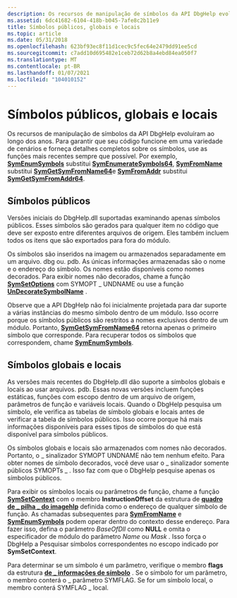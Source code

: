 ```yaml
---
description: Os recursos de manipulação de símbolos da API DbgHelp evoluíram ao longo dos anos.
ms.assetid: 6dc41682-6104-418b-b045-7afe8c2b11e9
title: Símbolos públicos, globais e locais
ms.topic: article
ms.date: 05/31/2018
ms.openlocfilehash: 623bf93ec8f11d1cec9c5fec64e2479dd91ee5cd
ms.sourcegitcommit: c7add10d695482e1ceb72d62b8a4ebd84ea050f7
ms.translationtype: MT
ms.contentlocale: pt-BR
ms.lasthandoff: 01/07/2021
ms.locfileid: "104010152"
---
```

# <a name="public-global-and-local-symbols"></a>Símbolos públicos, globais e locais

Os recursos de manipulação de símbolos da API DbgHelp evoluíram ao longo dos anos. Para garantir que seu código funcione em uma variedade de cenários e forneça detalhes completos sobre os símbolos, use as funções mais recentes sempre que possível. Por exemplo, [**SymEnumSymbols**](/windows/desktop/api/Dbghelp/nf-dbghelp-symenumsymbols) substitui [**SymEnumerateSymbols64**](/windows/desktop/api/Dbghelp/nf-dbghelp-symenumeratesymbols), [**SymFromName**](/windows/desktop/api/Dbghelp/nf-dbghelp-symfromname) substitui [**SymGetSymFromName64**](/windows/desktop/api/Dbghelp/nf-dbghelp-symgetsymfromname)e [**SymFromAddr**](/windows/desktop/api/Dbghelp/nf-dbghelp-symfromaddr) substitui [**SymGetSymFromAddr64**](/windows/desktop/api/Dbghelp/nf-dbghelp-symgetsymfromaddr).

## <a name="public-symbols"></a>Símbolos públicos

Versões iniciais do DbgHelp.dll suportadas examinando apenas símbolos públicos. Esses símbolos são gerados para qualquer item no código que deve ser exposto entre diferentes arquivos de origem. Eles também incluem todos os itens que são exportados para fora do módulo.

Os símbolos são inseridos na imagem ou armazenados separadamente em um arquivo. dbg ou. pdb. As únicas informações armazenadas são o nome e o endereço do símbolo. Os nomes estão disponíveis como nomes decorados. Para exibir nomes não decorados, chame a função [**SymSetOptions**](/windows/desktop/api/Dbghelp/nf-dbghelp-symsetoptions) com SYMOPT \_ UNDNAME ou use a função [**UnDecorateSymbolName**](/windows/desktop/api/Dbghelp/nf-dbghelp-undecoratesymbolname) .

Observe que a API DbgHelp não foi inicialmente projetada para dar suporte a várias instâncias do mesmo símbolo dentro de um módulo. Isso ocorre porque os símbolos públicos são restritos a nomes exclusivos dentro de um módulo. Portanto, [**SymGetSymFromName64**](/windows/desktop/api/Dbghelp/nf-dbghelp-symgetsymfromname) retorna apenas o primeiro símbolo que corresponde. Para recuperar todos os símbolos que correspondem, chame [**SymEnumSymbols**](/windows/desktop/api/Dbghelp/nf-dbghelp-symenumsymbols).

## <a name="global-and-local-symbols"></a>Símbolos globais e locais

As versões mais recentes do DbgHelp.dll dão suporte a símbolos globais e locais ao usar arquivos. pdb. Essas novas versões incluem funções estáticas, funções com escopo dentro de um arquivo de origem, parâmetros de função e variáveis locais. Quando o DbgHelp pesquisa um símbolo, ele verifica as tabelas de símbolo globais e locais antes de verificar a tabela de símbolos públicos. Isso ocorre porque há mais informações disponíveis para esses tipos de símbolos do que está disponível para símbolos públicos.

Os símbolos globais e locais são armazenados com nomes não decorados. Portanto, o \_ sinalizador SYMOPT UNDNAME não tem nenhum efeito. Para obter nomes de símbolo decorados, você deve usar o \_ sinalizador somente públicos SYMOPTs \_ . Isso faz com que o DbgHelp pesquise apenas os símbolos públicos.

Para exibir os símbolos locais ou parâmetros de função, chame a função [**SymSetContext**](/windows/desktop/api/Dbghelp/nf-dbghelp-symsetcontext) com o membro **InstructionOffset** da estrutura de [**quadro de \_ pilha \_ do imagehlp**](/windows/desktop/api/DbgHelp/ns-dbghelp-imagehlp_stack_frame) definida como o endereço de qualquer símbolo de função. As chamadas subsequentes para [**SymFromName**](/windows/desktop/api/Dbghelp/nf-dbghelp-symfromname) e [**SymEnumSymbols**](/windows/desktop/api/Dbghelp/nf-dbghelp-symenumsymbols) podem operar dentro do contexto desse endereço. Para fazer isso, defina o parâmetro *BaseOfDll* como **NULL** e omita o especificador de módulo do parâmetro *Name* ou *Mask* . Isso força o DbgHelp a Pesquisar símbolos correspondentes no escopo indicado por **SymSetContext**.

Para determinar se um símbolo é um parâmetro, verifique o membro **flags** da estrutura [**de \_ informações de símbolo**](/windows/desktop/api/DbgHelp/ns-dbghelp-symbol_info) . Se o símbolo for um parâmetro, o membro conterá o \_ parâmetro SYMFLAG. Se for um símbolo local, o membro conterá SYMFLAG \_ local.

 

 



